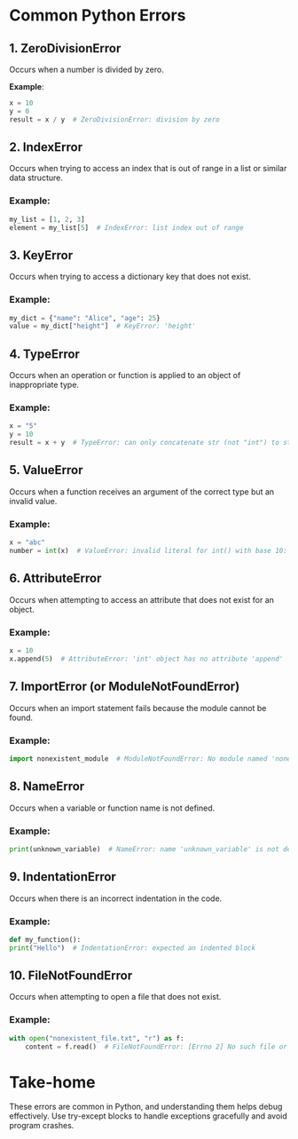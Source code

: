 # Common Python Errors

## 1. ZeroDivisionError
Occurs when a number is divided by zero.

**Example**:
```python
x = 10
y = 0
result = x / y  # ZeroDivisionError: division by zero
```

## 2. IndexError
Occurs when trying to access an index that is out of range in a list or similar data structure.

### Example:
```python
my_list = [1, 2, 3]
element = my_list[5]  # IndexError: list index out of range
```

## 3. KeyError
Occurs when trying to access a dictionary key that does not exist.

### Example:
```python
my_dict = {"name": "Alice", "age": 25}
value = my_dict["height"]  # KeyError: 'height'
```

## 4. TypeError
Occurs when an operation or function is applied to an object of inappropriate type.

### Example:
```python
x = "5"
y = 10
result = x + y  # TypeError: can only concatenate str (not "int") to str
```

## 5. ValueError
Occurs when a function receives an argument of the correct type but an invalid value.

### Example:
```python
x = "abc"
number = int(x)  # ValueError: invalid literal for int() with base 10: 'abc'
```
## 6. AttributeError
Occurs when attempting to access an attribute that does not exist for an object.

### Example:
```python
x = 10
x.append(5)  # AttributeError: 'int' object has no attribute 'append'
```

## 7. ImportError (or ModuleNotFoundError)
Occurs when an import statement fails because the module cannot be found.

### Example:
```python
import nonexistent_module  # ModuleNotFoundError: No module named 'nonexistent_module'
```

## 8. NameError
Occurs when a variable or function name is not defined.

### Example:
```python
print(unknown_variable)  # NameError: name 'unknown_variable' is not defined
```

## 9. IndentationError
Occurs when there is an incorrect indentation in the code.

### Example:

```python
def my_function():
print("Hello")  # IndentationError: expected an indented block
```

## 10. FileNotFoundError
Occurs when attempting to open a file that does not exist.

### Example:

```python
with open("nonexistent_file.txt", "r") as f:
    content = f.read()  # FileNotFoundError: [Errno 2] No such file or directory: 'nonexistent_file.txt'
```
# Take-home
These errors are common in Python, and understanding them helps debug effectively. Use try-except blocks to handle exceptions gracefully and avoid program crashes.



